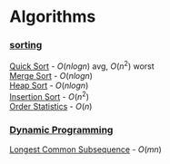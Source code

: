 # Algorithms
### <ins>sorting</ins>
[Quick Sort](https://github.com/vineethlalv/Algorithms/blob/main/quick-sort.cs) - $O(nlogn)$ avg, $O(n^2)$ worst  
[Merge Sort](https://github.com/vineethlalv/Algorithms/blob/main/merge-sort.cs) - $O(nlogn)$  
[Heap Sort](https://github.com/vineethlalv/Algorithms/blob/main/heap-sort.cs) - $O(nlogn)$  
[Insertion Sort](https://github.com/vineethlalv/Algorithms/blob/main/insertion-sort.cs) - $O(n^2)$  
[Order Statistics](https://github.com/vineethlalv/Algorithms/blob/main/order-statistics.cs) - $O(n)$

### <ins>Dynamic Programming</ins>
[Longest Common Subsequence](https://github.com/vineethlalv/Algorithms/blob/main/longest-subsequence.cs) - $O(mn)$